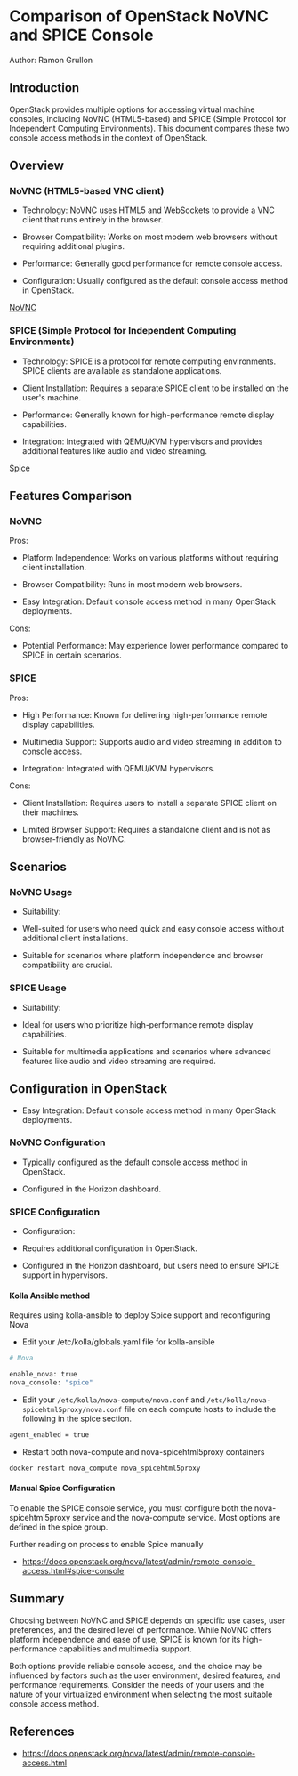 # Comparison of OpenStack NoVNC and SPICE Console

Author: Ramon Grullon

## Introduction

OpenStack provides multiple options for accessing virtual machine consoles,
including NoVNC (HTML5-based) and SPICE (Simple Protocol for Independent
Computing Environments). This document compares these two console access methods
in the context of OpenStack.

## Overview

### NoVNC (HTML5-based VNC client)

- Technology: NoVNC uses HTML5 and WebSockets to provide a VNC client that runs
entirely in the browser.

- Browser Compatibility: Works on most modern web browsers without requiring
additional plugins.

- Performance: Generally good performance for remote console access.

- Configuration: Usually configured as the default console access method in OpenStack.

[NoVNC](./images/console_images/novnc.png)

### SPICE (Simple Protocol for Independent Computing Environments)

- Technology: SPICE is a protocol for remote computing environments. SPICE
clients are available as standalone applications.

- Client Installation: Requires a separate SPICE client to be installed on the
user's machine.

- Performance: Generally known for high-performance remote display capabilities.

- Integration: Integrated with QEMU/KVM hypervisors and provides additional
features like audio and video streaming.

[Spice](./images/console_images/spice.png)

## Features Comparison

### NoVNC

Pros:

- Platform Independence: Works on various platforms without requiring client installation.

- Browser Compatibility: Runs in most modern web browsers.

- Easy Integration: Default console access method in many OpenStack deployments.

Cons:

- Potential Performance: May experience lower performance compared to SPICE in
certain scenarios.

### SPICE

Pros:

- High Performance: Known for delivering high-performance remote display capabilities.

- Multimedia Support: Supports audio and video streaming in addition to console access.

- Integration: Integrated with QEMU/KVM hypervisors.

Cons:

- Client Installation: Requires users to install a separate SPICE client on
their machines.

- Limited Browser Support: Requires a standalone client and is not as
browser-friendly as NoVNC.

## Scenarios

### NoVNC Usage

- Suitability:

- Well-suited for users who need quick and easy console access without additional
client installations.

- Suitable for scenarios where platform independence and browser compatibility
are crucial.

### SPICE Usage

- Suitability:

- Ideal for users who prioritize high-performance remote display capabilities.

- Suitable for multimedia applications and scenarios where advanced features
like audio and video streaming are required.

## Configuration in OpenStack

- Easy Integration: Default console access method in many OpenStack deployments.

### NoVNC Configuration

- Typically configured as the default console access method in OpenStack.

- Configured in the Horizon dashboard.

### SPICE Configuration

- Configuration:

- Requires additional configuration in OpenStack.

- Configured in the Horizon dashboard, but users need to ensure SPICE support in
hypervisors.

#### Kolla Ansible method

Requires using kolla-ansible to deploy Spice support and reconfiguring Nova

- Edit your /etc/kolla/globals.yaml file for kolla-ansible

```bash
# Nova

enable_nova: true
nova_console: "spice"

```

- Edit your `/etc/kolla/nova-compute/nova.conf` and
`/etc/kolla/nova-spicehtml5proxy/nova.conf` file on each compute hosts to
include the following in the spice section.

```bash
agent_enabled = true

```

- Restart both nova-compute and nova-spicehtml5proxy containers

```bash
docker restart nova_compute nova_spicehtml5proxy
```

#### Manual Spice Configuration

To enable the SPICE console service, you must configure both the
nova-spicehtml5proxy service and the nova-compute service. Most options are
defined in the spice group.

Further reading on process to enable Spice manually

- <https://docs.openstack.org/nova/latest/admin/remote-console-access.html#spice-console>

## Summary

Choosing between NoVNC and SPICE depends on specific use cases, user preferences,
and the desired level of performance. While NoVNC offers platform independence
and ease of use, SPICE is known for its high-performance capabilities and
multimedia support.

Both options provide reliable console access, and the choice may be influenced
by factors such as the user environment, desired features, and performance
requirements. Consider the needs of your users and the nature of your virtualized
environment when selecting the most suitable console access method.

## References

- <https://docs.openstack.org/nova/latest/admin/remote-console-access.html>
